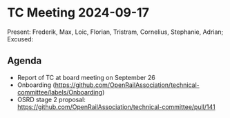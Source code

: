# TC Meeting 2024-09-17

Present: Frederik, Max, Loic, Florian, Tristram, Cornelius, Stephanie, Adrian; Excused: 

## Agenda

* Report of TC at board meeting on September 26
* Onboarding (https://github.com/OpenRailAssociation/technical-committee/labels/Onboarding)
* OSRD stage 2 proposal: https://github.com/OpenRailAssociation/technical-committee/pull/141
  

